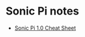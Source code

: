# Sonic Pi notes

* [Sonic Pi 1.0 Cheat Sheet](http://www.cl.cam.ac.uk/projects/raspberrypi/sonicpi/)

